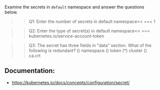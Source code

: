 Examine the secrets in `default` namespace and answer the questions below.

>>Q1: Enter the number of secrets in default namespace<<
=== 1

>>Q2: Enter the type of secret(s) in default namespace<<
=== kubernetes.io/service-account-token

>>Q3: The secret has three fields in "data" section. What of the following is redundant?
() namespace
() token
(*) cluster
() ca.crt


## Documentation:
- https://kubernetes.io/docs/concepts/configuration/secret/
